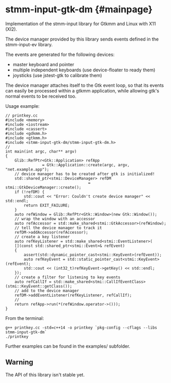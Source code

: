 stmm-input-gtk-dm                                                  {#mainpage}
=================

Implementation of the stmm-input library for Gtkmm and Linux with X11 (XI2).

The device manager provided by this library sends events defined in the
stmm-input-ev library.

The events are generated for the following devices:
- master keyboard and pointer
- multiple independent keyboards (use device-floater to ready them)
- joysticks (use jstest-gtk to calibrate them)

The device manager attaches itself to the Gtk event loop, so that its
events can easily be processed within a gtkmm application, while allowing
gtk's normal events to be received too.

Usage example:

    // printkey.cc
    #include <memory>
    #include <iostream>
    #include <cassert>
    #include <gdkmm.h>
    #include <gtkmm.h>
    #include <stmm-input-gtk-dm/stmm-input-gtk-dm.h>
    //
    int main(int argc, char** argv)
    {
        Glib::RefPtr<Gtk::Application> refApp
                    = Gtk::Application::create(argc, argv, "net.example.app");
        // device manager has to be created after gtk is initialized!
        std::shared_ptr<stmi::DeviceManager> refDM
                                        = stmi::GtkDeviceManager::create();
        if (!refDM) {
            std::cout << "Error: Couldn't create device manager" << std::endl;
            return EXIT_FAILURE;
        }
        auto refWindow = Glib::RefPtr<Gtk::Window>(new Gtk::Window());
        // wrap the window with an accessor
        auto refAccessor = std::make_shared<stmi::GtkAccessor>(refWindow);
        // tell the device manager to track it
        refDM->addAccessor(refAccessor);
        // create a key listener
        auto refKeyListener = std::make_shared<stmi::EventListener>(
        [](const std::shared_ptr<stmi::Event>& refEvent)
        {
            assert(std::dynamic_pointer_cast<stmi::KeyEvent>(refEvent));
            auto refKeyEvent = std::static_pointer_cast<stmi::KeyEvent>(refEvent);
            std::cout << (int32_t)refKeyEvent->getKey() << std::endl;
        });
        // create a filter for listening to key events
        auto refCallIf = std::make_shared<stmi::CallIfEventClass>(stmi::KeyEvent::getClass());
        // add to the device manager
        refDM->addEventListener(refKeyListener, refCallIf);
        //
        return refApp->run(*(refWindow.operator->()));
    }

From the terminal:

    g++ printkey.cc -std=c++14 -o printkey `pkg-config --cflags --libs stmm-input-gtk-dm`
    ./printkey

Further examples can be found in the examples/ subfolder.


Warning
-------
The API of this library isn't stable yet.
